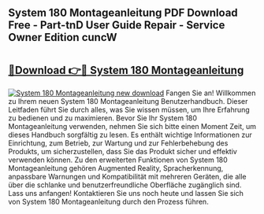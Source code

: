 ## System 180 Montageanleitung PDF Download Free - Part-tnD User Guide Repair - Service Owner Edition cuncW

# <h2><a href="http://df6yij.blite.top/?on=System+180+Montageanleitung">🔗Download 👉🔴 System 180 Montageanleitung</a></h2>

[![System 180 Montageanleitung new download](https://i.imgur.com/lujVjoI.png)](http://df6yij.blite.top/?on=System+180+Montageanleitung)
Fangen Sie an! Willkommen zu Ihrem neuen System 180 Montageanleitung Benutzerhandbuch. Dieser Leitfaden führt Sie durch alles, was Sie wissen müssen, um Ihre Erfahrung zu bedienen und zu maximieren. Bevor Sie Ihr System 180 Montageanleitung verwenden, nehmen Sie sich bitte einen Moment Zeit, um dieses Handbuch sorgfältig zu lesen. Es enthält wichtige Informationen zur Einrichtung, zum Betrieb, zur Wartung und zur Fehlerbehebung des Produkts, um sicherzustellen, dass Sie das Produkt sicher und effektiv verwenden können. Zu den erweiterten Funktionen von System 180 Montageanleitung gehören Augmented Reality, Spracherkennung, anpassbare Warnungen und Kompatibilität mit mehreren Geräten, die alle über die schlanke und benutzerfreundliche Oberfläche zugänglich sind. Lass uns anfangen! Kontaktieren Sie uns noch heute und lassen Sie sich von System 180 Montageanleitung durch den Prozess führen.
